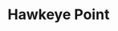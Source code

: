 ---
layout: highpoint
title: Hawkeye Point
location: Iowa
state: IA
category: highpoints
tag: Highpoints
tagline: 1,670 feet
name: iowa_highpoint
files: 16
thumbnail: 5
---